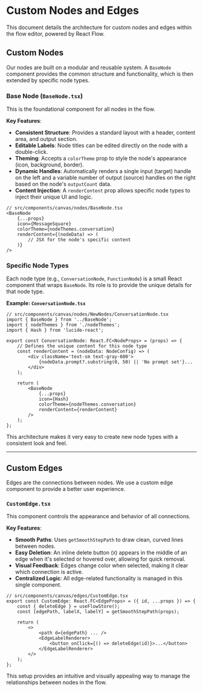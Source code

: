 # Custom Nodes and Edges

This document details the architecture for custom nodes and edges within the flow editor, powered by React Flow.

## Custom Nodes

Our nodes are built on a modular and reusable system. A `BaseNode` component provides the common structure and functionality, which is then extended by specific node types.

### Base Node (`BaseNode.tsx`)

This is the foundational component for all nodes in the flow.

**Key Features**:

- **Consistent Structure**: Provides a standard layout with a header, content area, and output section.
- **Editable Labels**: Node titles can be edited directly on the node with a double-click.
- **Theming**: Accepts a `colorTheme` prop to style the node's appearance (icon, background, border).
- **Dynamic Handles**: Automatically renders a single input (target) handle on the left and a variable number of output (source) handles on the right based on the node's `outputCount` data.
- **Content Injection**: A `renderContent` prop allows specific node types to inject their unique UI and logic.

```tsx
// src/components/canvas/nodes/BaseNode.tsx
<BaseNode
    {...props}
    icon={MessageSquare}
    colorTheme={nodeThemes.conversation}
    renderContent={(nodeData) => (
        // JSX for the node's specific content
    )}
/>
```

### Specific Node Types

Each node type (e.g., `ConversationNode`, `FunctionNode`) is a small React component that wraps `BaseNode`. Its role is to provide the unique details for that node type.

**Example: `ConversationNode.tsx`**

```tsx
// src/components/canvas/nodes/NewNodes/ConversationNode.tsx
import { BaseNode } from '../BaseNode';
import { nodeThemes } from './nodeThemes';
import { Hash } from 'lucide-react';

export const ConversationNode: React.FC<NodeProps> = (props) => {
	// Defines the unique content for this node type
	const renderContent = (nodeData: NodeConfig) => (
		<div className='text-sm text-gray-600'>
			{nodeData.prompt?.substring(0, 50) || 'No prompt set'}...
		</div>
	);

	return (
		<BaseNode
			{...props}
			icon={Hash}
			colorTheme={nodeThemes.conversation}
			renderContent={renderContent}
		/>
	);
};
```

This architecture makes it very easy to create new node types with a consistent look and feel.

---

## Custom Edges

Edges are the connections between nodes. We use a custom edge component to provide a better user experience.

### `CustomEdge.tsx`

This component controls the appearance and behavior of all connections.

**Key Features**:

- **Smooth Paths**: Uses `getSmoothStepPath` to draw clean, curved lines between nodes.
- **Easy Deletion**: An inline delete button (`X`) appears in the middle of an edge when it's selected or hovered over, allowing for quick removal.
- **Visual Feedback**: Edges change color when selected, making it clear which connection is active.
- **Centralized Logic**: All edge-related functionality is managed in this single component.

```tsx
// src/components/canvas/edges/CustomEdge.tsx
export const CustomEdge: React.FC<EdgeProps> = ({ id, ...props }) => {
    const { deleteEdge } = useFlowStore();
    const [edgePath, labelX, labelY] = getSmoothStepPath(props);

    return (
        <>
            <path d={edgePath} ... />
            <EdgeLabelRenderer>
                <button onClick={() => deleteEdge(id)}>...</button>
            </EdgeLabelRenderer>
        </>
    );
};
```

This setup provides an intuitive and visually appealing way to manage the relationships between nodes in the flow.
